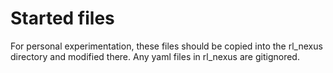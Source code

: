 # Started files

For personal experimentation, these files should be copied into the rl_nexus directory and modified there. 
Any yaml files in rl_nexus are gitignored.
